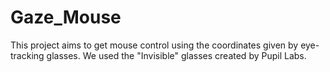 # Gaze_Mouse
This project aims to get mouse control using the coordinates given by eye-tracking glasses. We used the "Invisible" glasses created by Pupil Labs. 
